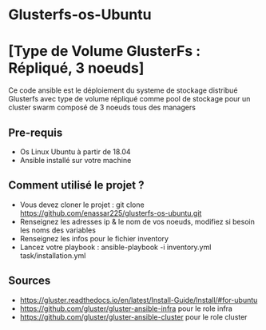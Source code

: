 # Glusterfs-os-Ubuntu 
# [Type de Volume GlusterFs : Répliqué, 3 noeuds]
Ce code ansible est le déploiement du systeme de stockage distribué Glusterfs avec type de volume répliqué comme pool de stockage pour un cluster swarm composé de 3 noeuds tous des managers

## Pre-requis

* Os Linux Ubuntu à partir de 18.04
* Ansible installé sur votre machine

## Comment utilisé le projet ?

* Vous devez cloner le projet : git clone https://github.com/enassar225/glusterfs-os-ubuntu.git
* Renseignez les adresses ip & le nom de vos noeuds, modifiez si besoin les noms des variables
* Renseignez les infos pour le fichier inventory
* Lancez votre playbook : ansible-playbook -i inventory.yml task/installation.yml

## Sources

* https://gluster.readthedocs.io/en/latest/Install-Guide/Install/#for-ubuntu
* https://github.com/gluster/gluster-ansible-infra pour le role infra
* https://github.com/gluster/gluster-ansible-cluster pour le role cluster

